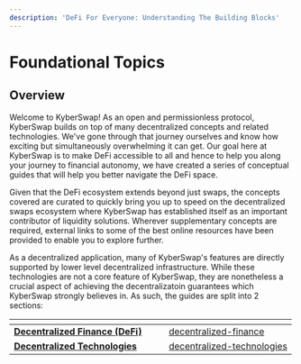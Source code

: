 ```yaml
---
description: 'DeFi For Everyone: Understanding The Building Blocks'
---
```


# Foundational Topics

## Overview

Welcome to KyberSwap! As an open and permissionless protocol, KyberSwap builds on top of many decentralized concepts and related technologies. We've gone through that journey ourselves and know how exciting but simultaneously overwhelming it can get. Our goal here at KyberSwap is to make DeFi accessible to all and hence to help you along your journey to financial autonomy, we have created a series of conceptual guides that will help you better navigate the DeFi space.

Given that the DeFi ecosystem extends beyond just swaps, the concepts covered are curated to quickly bring you up to speed on the decentralized swaps ecosystem where KyberSwap has established itself as an important contributor of liquidity solutions. Wherever supplementary concepts are required, external links to some of the best online resources have been provided to enable you to explore further.

As a decentralized application, many of KyberSwap's features are directly supported by lower level decentralized infrastructure. While these technologies are not a core feature of KyberSwap, they are nonetheless a crucial aspect of achieving the decentralizatoin guarantees which KyberSwap strongly believes in. As such, the guides are split into 2 sections:

<table data-card-size="large" data-view="cards"><thead><tr><th></th><th data-hidden></th><th data-hidden></th><th data-hidden data-card-target data-type="content-ref"></th></tr></thead><tbody><tr><td><strong></strong><a href="decentralized-finance/"><strong>Decentralized Finance (DeFi)</strong></a><strong></strong></td><td></td><td></td><td><a href="decentralized-finance/">decentralized-finance</a></td></tr><tr><td><strong></strong><a href="./#decentralized-technologies"><strong>Decentralized Technologies</strong></a><strong></strong></td><td></td><td></td><td><a href="decentralized-technologies/">decentralized-technologies</a></td></tr></tbody></table>
